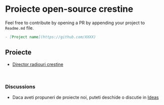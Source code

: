 # Proiecte open-source crestine
Feel free to contribute by opening a PR by appending your project to `Readme.md` file.
```md
- [Project name](https://github.com/XXXX)
```

## Proiecte
- [Director radiouri crestine](https://github.com/iosifnicolae2/radio-crestin.com)


<br/>

### Discussions
- Daca aveti propuneri de proiecte noi, puteti deschide o discutie in [Ideas](https://github.com/iosifnicolae2/proiecte-opensource-crestine/discussions/new?category=ideas)
